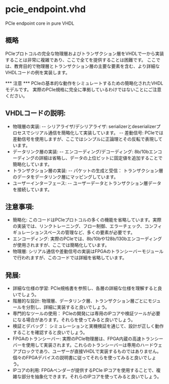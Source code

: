 # pcie_endpoint.vhd
PCIe endpoint core in pure VHDL


## 概略
PCIeプロトコルの完全な物理層およびトランザクション層をVHDLで一から実装
することは非常に複雑であり、ここで全てを提供することは困難です。
ここでは、教育目的で物理層とトランザクション層の主要な要素を含む、より詳細な
VHDLコードの例を実装します。

*** 注意 ***
PCIeの基本的な動作をシミュレートするための簡略化されたVHDLモデルです。
実際のPCIe規格に完全に準拠しているわけではないことにご注意ください。

## VHDLコードの説明:

- 物理層の実装:
-- シリアライザ/デシリアライザ: serializerとdeserializerプロセスでシリアル通信を簡略化して実装しています。
-- 差動信号: PCIeでは差動信号を使用しますが、ここではシンプルに正論理とその反転で表現しています。
- データリンク層の実装:
-- エンコーディング/デコーディング: 8b/10bエンコーディングの詳細は省略し、データの上位ビットに固定値を追加することで簡略化しています。
- トランザクション層の実装:
-- パケットの生成と受信： トランザクション層のデータをデータリンク層にマッピングしています。
- ユーザーインターフェース:
-- ユーザーデータとトランザクション層データを接続しています。


## 注意事項:

- 簡略化: このコードはPCIeプロトコルの多くの機能を省略しています。実際の実装では、リンクトレーニング、フロー制御、エラーチェック、コンフィギュレーションスペースの管理など、多くの要素が必要です。
- エンコーディング: 実際のPCIeでは、8b/10bや128b/130bエンコーディングが使用されますが、ここでは簡略化しています。
- 物理層: シリアル通信や差動信号の実装はFPGAのトランシーバーモジュールで行われますが、このコードでは詳細を省略しています。

## 発展:

- 詳細な仕様の学習: PCIe規格書を参照し、各層の詳細な仕様を理解すると良いでしょう。
- 階層的な設計: 物理層、データリンク層、トランザクション層ごとにモジュールを分割し、詳細に実装すると良いでしょう。
- 専門的なツールの使用： PCIeの開発には専用のIPコアや検証ツールが必要になる場合があります。それらを使ってみると良いでしょう。
- 検証とデバッグ： シミュレーションと実機検証を通じて、設計が正しく動作することを確認すると良いでしょう。
- FPGAのトランシーバー: 実際のPCIe物理層は、FPGA内蔵の高速トランシーバーを使用して実装されます。これらのトランシーバーは専用のハードウェアブロックであり、ユーザーが直接VHDLで実装するものではありません。個々のFPGAデバイスの説明書に従ってそれらを使ってみると良いでしょう。
- IPコアの利用: FPGAベンダーが提供するPCIe IPコアを使用することで、複雑な部分を抽象化できます。それらのIPコアを使ってみると良いでしょう。
